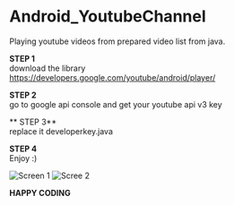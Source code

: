 Android_YoutubeChannel
======================

Playing youtube videos from prepared video list from java.


**STEP 1**   
download the library 
https://developers.google.com/youtube/android/player/            


**STEP 2**  
go to google api console and get your youtube api v3 key         


** STEP 3**  
replace it developerkey.java 

**STEP 4**  
Enjoy :)


![Screen 1](https://github.com/ashokslsk/Android_YoutubeChannel/blob/master/Android%20Youtube%20player/screens/screen1.png)
![Scree 2](https://github.com/ashokslsk/Android_YoutubeChannel/blob/master/Android%20Youtube%20player/screens/screen2.png)

**HAPPY CODING**
